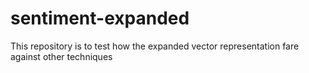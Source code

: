 # sentiment-expanded
This repository is to test how the expanded vector representation fare against other techniques

